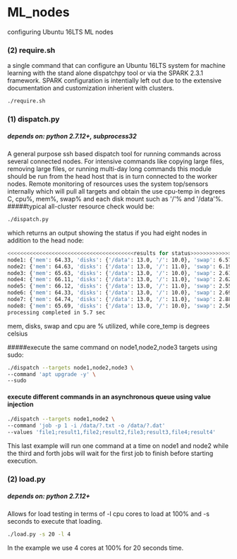 # ML_nodes
configuring Ubuntu 16LTS ML nodes

### (2) require.sh
a single command that can configure an Ubuntu 16LTS system for machine learning with the stand alone dispatchpy tool or via the SPARK 2.3.1 framework. SPARK configuration is intentially left out due to the extensive documentation and customization inherient with clusters.

```bash
./require.sh
```

### (1) dispatch.py
##### depends on: python 2.7.12+, subprocess32
A general purpose ssh based dispatch tool for running commands across several connected nodes. For intensive commands like copying large files, removing large files, or running multi-day long commands this module should be run from the head host that is in turn connected to the worker nodes. Remote monitoring of resources uses the system top/sensors internally which will pull all targets and obtain the use cpu-temp in degrees C, cpu%, mem%, swap% and each disk mount such as '/'% and '/data'%.  
#####typical all-cluster resource check would be:
```bash
./dispatch.py
```
which returns an output showing the status if you had eight nodes in addition to the head node:
```bash
<<<<<<<<<<<<<<<<<<<<<<<<<<<<<<<<<<<<<<<<results for status>>>>>>>>>>>>>>>>>>>>>>>>>>>>>>>>>>>>>>>>
node1: {'mem': 64.33, 'disks': {'/data': 13.0, '/': 10.0}, 'swap': 6.57, 'core_temp': 46.5, 'cpu': 0.0}
node2: {'mem': 64.63, 'disks': {'/data': 13.0, '/': 11.0}, 'swap': 6.19, 'core_temp': 46.5, 'cpu': 0.0}
node3: {'mem': 65.63, 'disks': {'/data': 13.0, '/': 10.0}, 'swap': 2.61, 'core_temp': 45.5, 'cpu': 0.5}
node4: {'mem': 66.11, 'disks': {'/data': 13.0, '/': 11.0}, 'swap': 2.62, 'core_temp': 46.75, 'cpu': 1.0}
node5: {'mem': 66.12, 'disks': {'/data': 13.0, '/': 11.0}, 'swap': 2.55, 'core_temp': 47.0, 'cpu': 0.0}
node6: {'mem': 64.33, 'disks': {'/data': 13.0, '/': 10.0}, 'swap': 2.69, 'core_temp': 45.5, 'cpu': 0.0}
node7: {'mem': 64.74, 'disks': {'/data': 13.0, '/': 11.0}, 'swap': 2.88, 'core_temp': 46.75, 'cpu': 0.0}
node8: {'mem': 65.69, 'disks': {'/data': 13.0, '/': 10.0}, 'swap': 2.56, 'core_temp': 46.25, 'cpu': 0.0}
processing completed in 5.7 sec

```
mem, disks, swap and cpu are % utilized, while core_temp is degrees celsius

#####execute the same command on node1,node2,node3 targets using sudo:
```bash
./dispatch --targets node1,node2,node3 \ 
--command 'apt upgrade -y' \ 
--sudo

```

#### execute different commands in an asynchronous queue using value injection
```bash
./dispatch --targets node1,node2 \
--command 'job -p 1 -i /data/?.txt -o /data/?.dat'
--values 'file1;result1,file2;result2,file3;result3,file4;result4'

```
This last example will run one command at a time on node1 and node2 while the third and forth jobs will wait for the first job to finish before starting execution.

### (2) load.py
##### depends on: python 2.7.12+
Allows for load testing in terms of -l cpu cores to load at 100% and -s seconds to execute that loading.
```bash
./load.py -s 20 -l 4
```
In the example we use 4 cores at 100% for 20 seconds time.